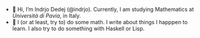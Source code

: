 - 👋 Hi, I’m Indrjo Dedej (@indrjo). Currently, I am studying Mathematics at *Università di Pavia*, in Italy.
- 👀 I (or at least, try to) do some math. I write about things I happpen to learn. I also try to do something with Haskell or Lisp.
